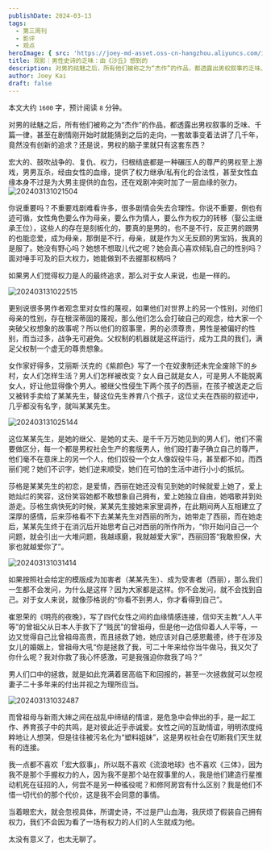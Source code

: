 ```yaml
---
publishDate: 2024-03-13
tags:
  - 第三周刊
  - 影评
  - 观点
heroImage: { src: 'https://joey-md-asset.oss-cn-hangzhou.aliyuncs.com/img/202403131051283.jpeg', inferSize: true}
title: 观影｜男性史诗的乏味：由《沙丘》想到的
description: 对男的祛魅之后，所有他们被称之为“杰作”的作品，都透露出男权叙事的乏味、千篇一律。
author: Joey Kai
draft: false
---
```

本文大约 `1600` 字，预计阅读 `8` 分钟。

对男的祛魅之后，所有他们被称之为“杰作”的作品，都透露出男权叙事的乏味、千篇一律，甚至在剧情刚开始时就能猜到之后的走向，一套故事变着法讲了几千年，竟然没有创新的追求？还是说，男权的脑子里就只有这套东西？

宏大的、鼓吹战争的、复仇、权力，归根结底都是一种碾压人的尊严的男权至上游戏，男男互杀，经由女性的血缘，提供了权力继承/私有化的合法性，甚至女性血缘本身不过是为大男主提供的血包，还在戏剧冲突时加了一层血缘的张力。
![202403131021504](../../assets/2024/202403131021504.png)

你说重要吗？不重要戏剧难看许多，很多剧情会失去合理性。你说不重要，倒也有迹可循，女性角色要么作为母亲，要么作为情人，要么作为权力的转移（娶公主继承王位），这些人的存在是刻板化的，要真的是男的，也不是不行，反正男的跟男的也能恋爱，成为母亲，那倒是不行，母亲，就是作为义无反顾的男宝妈，我真的是服了。她没有野心吗？她想不想取儿代之呢？她会真心喜欢倾轧自己的性别吗？面对唾手可及的巨大权力，她能做到不去握那权柄吗？

如果男人们觉得权力是人的最终追求，那么对于女人来说，也是一样的。

![202403131022515](../../assets/2024/202403131022515.png)

更别说很多男作者观念里对女性的蔑视，如果他们对世界上的另一个性别，对他们母亲的性别，存在根深蒂固的蔑视，那么他们怎么会打破自己的观念，给大家一个突破父权想象的故事呢？所以他们的叙事里，男的必须尊贵，男性是被偏好的性别，而当过多，战争无可避免。父权制的机器就是这样运行，成为工具的我们，满足父权制一个虚无的尊贵想象。

女作家好得多，艾丽斯·沃克的《紫颜色》写了一个在奴隶制还未完全废除下的乡村，女人们怎样生活？男人们怎样被改变？女人自己就是女人，可是男人不能脱离女人，好让他显得像个男人。被继父性侵生下两个孩子的西丽，在孩子被送走之后又被转手卖给了某某先生，替这位先生养育八个孩子，这位丈夫在西丽的叙述中，几乎都没有名字，就叫某某先生。

![202403131025144](../../assets/2024/202403131025144.png)

这位某某先生，是她的继父、是她的丈夫、是千千万万她见到的男人们，他们不需要做区分，每一个都是男权社会生产的套版男人，他们殴打妻子确立自己的尊严，他们毫不在意床上的另一个人，他们奴役一个女人像奴役牛马，甚至都不如，而西丽们呢？她们不识字，她们逆来顺受，她们在可怕的生活中进行小小的抵抗。

莎格是某某先生的初恋，是爱情，西丽在她还没有见到她的时候就爱上她了，爱上她灿烂的笑容，这份笑容她都不敢想象自己拥有，爱上她独立自由，她唱歌并到处游走。莎格生病快死的时候，某某先生接她来家里调养，在此期间两人互相建立了深厚的感情，后来莎格看不下去某某先生对西丽的所为，她带走了西丽，而在她走后，某某先生终于在消沉后开始思考自己对西丽的所作所为，“你开始问自己一个问题，就会引出一大堆问题，我越琢磨，我就越爱大家”，西丽回答“我敢担保，大家也就越爱你了”。

![202403131031414](../../assets/2024/202403131031414.png)


如果按照社会给定的模版成为加害者（某某先生）、成为受害者（西丽），那么我们一生都不会发问，为什么是这样？因为大家都是这样。你不会发问，就不会找到自己。对于女人来说，就像莎格说的“你看不到男人，你才看得到自己”。

崔恩荣的《明亮的夜晚》，写了四代女性之间的血缘情感连接，信仰天主教“人人平等”的曾祖父从日本人手救下了“贱民”的曾祖母，但是他一边信仰着人人平等，一边又觉得自己比曾祖母高贵，而且拯救了她，她应该对自己感恩戴德，终于在涉及女儿的婚姻上，曾祖母大吼“你是拯救了我，可二十年来给你当牛做马，我又欠了你什么呢？我对你救了我心怀感激，可是我强迫你救我了吗？”

男人们口中的拯救，就是如此充满着居高临下和回报的，甚至一次拯救就可以忽视妻子二十多年来的付出并视之为理所应当。

![202403131032487](../../assets/2024/202403131032487.png)


而曾祖母与新雨大婶之间在战乱中缔结的情谊，是危急中会伸出的手，是一起工作、养育孩子中的共鸣，是对彼此近乎赤诚爱。女性之间的互助情谊，明明浓度纯粹地让人想哭，但是往往被污名化为“塑料姐妹”，这是男权社会在切断我们天生就有的连接。

我一点都不喜欢「宏大叙事」，所以既不喜欢《流浪地球》也不喜欢《三体》，因为我不是那个手握权力的人，因为我不是那个站在叙事里的人，我是他们建造行星推动机死在征招的人，何尝不是另一种徭役呢？和修阿房宫有什么区别？我是他们不惜一切代价的那个代价，这是我不会同意的事情。

当着眼宏大，就会忽视具体，所谓史诗，不过是尸山血海，我厌烦了假装自己拥有权力，我们不会因为看了一场有权力的人们的人生就成为他。

太没有意义了，也太无聊了。
